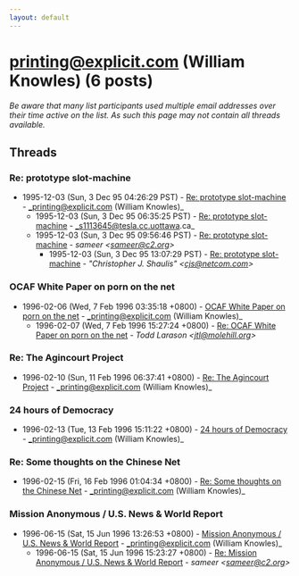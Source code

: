 ```yaml
---
layout: default
---
```


# printing@explicit.com (William Knowles) (6 posts)

_Be aware that many list participants used multiple email addresses over their time active on the list. As such this page may not contain all threads available._

## Threads

### Re: prototype slot-machine
+ 1995-12-03 (Sun, 3 Dec 95 04:26:29 PST) - [Re: prototype slot-machine](/archive/1995/12/29aad3d453fcfa4df34bc71138ec055decc2b3eab36ac84e0f98a863c78c7044) - _printing@explicit.com (William Knowles)_
  + 1995-12-03 (Sun, 3 Dec 95 06:35:25 PST) - [Re: prototype slot-machine](/archive/1995/12/07c4274edee1f8f435a0ba9fc0ec14de60e91d386399572a89fe12cd8b7d5332) - _s1113645@tesla.cc.uottawa.ca_
  + 1995-12-03 (Sun, 3 Dec 95 09:56:46 PST) - [Re: prototype slot-machine](/archive/1995/12/a331381b821ee11e395d1617f31e7f9e1f2a9681ec5fa8af699b4753a3092dbf) - _sameer \<sameer@c2.org\>_
    + 1995-12-03 (Sun, 3 Dec 95 13:07:29 PST) - [Re: prototype slot-machine](/archive/1995/12/25e5726c399d7903206ce019a85be9da3234aaf8e44eb1cf897bf7a2a072be9f) - _"Christopher J. Shaulis" \<cjs@netcom.com\>_

### OCAF White Paper on porn on the net
+ 1996-02-06 (Wed, 7 Feb 1996 03:35:18 +0800) - [OCAF White Paper on porn on the net](/archive/1996/02/87c5461978cf72be940ed8209e855440dc3481b4ad323b6163170ea5f74a4d13) - _printing@explicit.com (William Knowles)_
  + 1996-02-07 (Wed, 7 Feb 1996 15:27:24 +0800) - [Re: OCAF White Paper on porn on the net](/archive/1996/02/5adcfe545626cafdc0ae2f4b4609c4e747c9213c1e80e087d90e87af9572534b) - _Todd Larason \<jtl@molehill.org\>_

### Re: The Agincourt Project
+ 1996-02-10 (Sun, 11 Feb 1996 06:37:41 +0800) - [Re: The Agincourt Project](/archive/1996/02/923ced28b95a50f2b4f326028663c30a382bd9e97c8113f352f4798ceb13a6a7) - _printing@explicit.com (William Knowles)_

### 24 hours of Democracy
+ 1996-02-13 (Tue, 13 Feb 1996 15:11:22 +0800) - [24 hours of Democracy](/archive/1996/02/c4793af03269ae4596e71a62488b2960d6deadeba9c5ae41b6a6cc7744348d99) - _printing@explicit.com (William Knowles)_

### Re: Some thoughts on the Chinese Net
+ 1996-02-15 (Fri, 16 Feb 1996 01:04:34 +0800) - [Re: Some thoughts on the Chinese Net](/archive/1996/02/5a67ff95a53b3613b7ed6a08989155f2a8dddea11aaa93b337b00cbf1d9634ef) - _printing@explicit.com (William Knowles)_

### Mission Anonymous / U.S. News & World Report
+ 1996-06-15 (Sat, 15 Jun 1996 13:26:53 +0800) - [Mission Anonymous / U.S. News & World Report](/archive/1996/06/4342820e32949766c6995629b2580330a2a4e1054c84c77acf89836732562963) - _printing@explicit.com (William Knowles)_
  + 1996-06-15 (Sat, 15 Jun 1996 15:23:27 +0800) - [Re: Mission Anonymous / U.S. News & World Report](/archive/1996/06/5dccd26006d5edb75db07342046d93a530a1d40255e5aeed7a26b75ad38ffef8) - _sameer \<sameer@c2.org\>_

